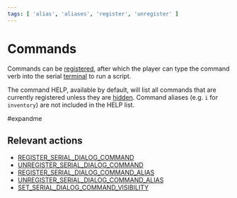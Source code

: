 ```yaml
---
tags: [ 'alias', 'aliases', 'register', 'unregister' ]
---
```


# Commands

Commands can be [registered](actions/REGISTER_SERIAL_DIALOG_COMMAND), after which the player can type the command verb into the serial [terminal](terminal) to run a script.

The command HELP, available by default, will list all commands that are currently registered unless they are [hidden](actions/SET_SERIAL_DIALOG_COMMAND_VISIBILITY). Command aliases (e.g. `i` for `inventory`) are not included in the HELP list.

#expandme

## Relevant actions

- [REGISTER_SERIAL_DIALOG_COMMAND](actions/REGISTER_SERIAL_DIALOG_COMMAND)
- [UNREGISTER_SERIAL_DIALOG_COMMAND](actions/UNREGISTER_SERIAL_DIALOG_COMMAND)
- [REGISTER_SERIAL_DIALOG_COMMAND_ALIAS](actions/REGISTER_SERIAL_DIALOG_COMMAND_ALIAS)
- [UNREGISTER_SERIAL_DIALOG_COMMAND_ALIAS](actions/UNREGISTER_SERIAL_DIALOG_COMMAND_ALIAS)
- [SET_SERIAL_DIALOG_COMMAND_VISIBILITY](actions/SET_SERIAL_DIALOG_COMMAND_VISIBILITY)
